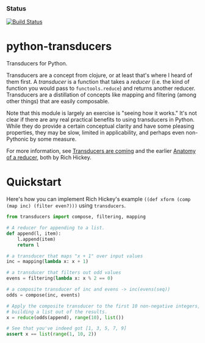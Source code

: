 ### Status
[![Build Status](https://travis-ci.org/abingham/python-transducers.png)](https://travis-ci.org/abingham/python-transducers)

python-transducers
==================

Transducers for Python.

Transducers are a concept from clojure, or at least that's where I
heard of them first. A *transducer* is a function that takes a
*reducer* (i.e. the kind of function you would pass to
`functools.reduce`) and returns another reducer. Transducers are a
distillation of concepts like mapping and filtering (among other
things) that are easily composable.

Note that this module is largely an exercise is "seeing how it works."
It's not clear if there are any real practical benefits to using
transducers in Python. While they do provide a certain conceptual
clarity and have some pleasing properties, they may be slow, limited
in applicability, and perhaps even non-Pythonic by some measure.

For more information, see
[Transducers are coming](http://blog.cognitect.com/blog/2014/8/6/transducers-are-coming)
and the earlier
[Anatomy of a reducer](http://clojure.com/blog/2012/05/15/anatomy-of-reducer.html),
both by Rich Hickey.

Quickstart
==========

Here's how you can implement Rich Hickey's example ``((def xform (comp
(map inc) (filter even?)))`` using `transducers`.

```python
from transducers import compose, filtering, mapping

# A reducer for appending to a list.
def append(l, item):
    l.append(item)
    return l

# a transducer that maps "x + 1" over input values
inc = mapping(lambda x: x + 1)

# a transducer that filters out odd values
evens = filtering(lambda x: x % 2 == 0)

# a composite transducer of inc and evens -> inc(evens(seq))
odds = compose(inc, events)

# Apply the composite transducer to the first 10 non-negative integers,
# building a list out of the results.
x = reduce(odds(append), range(10), list())

# See that you've indeed got [1, 3, 5, 7, 9]
assert x == list(range(1, 10, 2))
```
